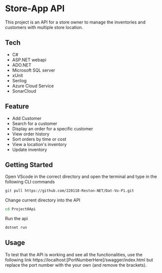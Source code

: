 # Store-App API
This project is an API for a store owner to manage the inventories and customers with multiple store location.

## Tech
* C#
* ASP.NET webapi
* ADO.NET
* Microsoft SQL server
* xUnit
* Serilog
* Azure Cloud Service
* SonarCloud

## Feature
* Add Customer
* Search for a customer
* Display an order for a specific customer
* View order history
* Sort orders by time or cost
* View a location's inventory
* Update inventory

## Getting Started
Open VScode in the correct directory and open the terminal and type in the following CLI commands
```bash
git pull https://github.com/220118-Reston-NET/Dat-Vo-P1.git
```
Change current directory into the API
```bash
cd Project0Api
```
Run the api
```bash
dotnet run
```

## Usage
To test that the API is working and see all the functionalities, use the following link https://localhost:[PortNumberHere]/swagger/index.html but replace the port number with the your own (and remove the brackets).


